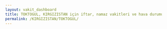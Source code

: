 ```yaml
---
layout: vakit_dashboard
title: TOKTOGUL, KIRGIZISTAN için iftar, namaz vakitleri ve hava durumu - ilçe/eyalet seç
permalink: /KIRGIZISTAN/TOKTOGUL/
---
```


<script type="text/javascript">
  var GLOBAL_COUNTRY = 'KIRGIZISTAN';
  var GLOBAL_CITY = 'TOKTOGUL';
  var GLOBAL_STATE = '';
  var lat = 72;
  var lon = 21;
</script>
